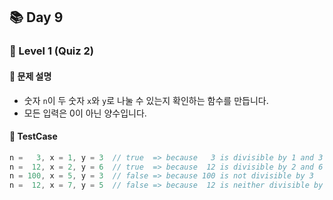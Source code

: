 ## 📚 Day 9
### 🚀 Level 1 (Quiz 2)

#### 🤔 문제 설명

- 숫자 `n`이 두 숫자 `x`와 `y`로 나눌 수 있는지 확인하는 함수를 만듭니다. 
- 모든 입력은 0이 아닌 양수입니다.


#### 🎯 TestCase

```javascript
n =   3, x = 1, y = 3  // true  => because   3 is divisible by 1 and 3
n =  12, x = 2, y = 6  // true  => because  12 is divisible by 2 and 6
n = 100, x = 5, y = 3  // false => because 100 is not divisible by 3
n =  12, x = 7, y = 5  // false => because  12 is neither divisible by 7 nor 5
```

